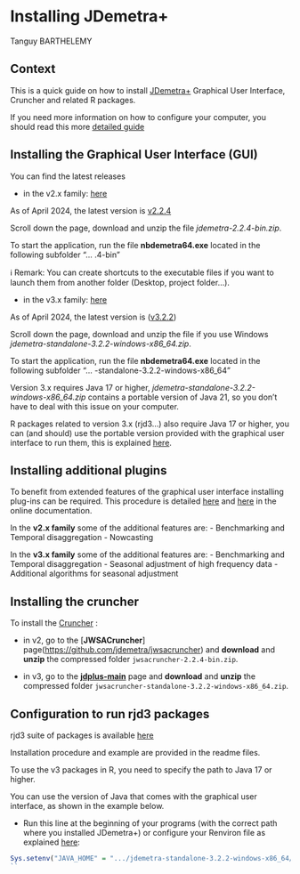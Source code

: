 Installing JDemetra+
================
Tanguy BARTHELEMY

## Context

This is a quick guide on how to install
[JDemetra+](https://jdemetra-new-documentation.netlify.app/) Graphical
User Interface, Cruncher and related R packages.

If you need more information on how to configure your computer, you
should read this more [detailed
guide](https://github.com/TanguyBarthelemy/JD-Tutorials/blob/master/Sheets/JDemetra+_configuration_guide_EN.pdf)

## Installing the Graphical User Interface (GUI)

You can find the latest releases

- in the v2.x family:
  [here](https://github.com/jdemetra/jdemetra-app/releases)

As of April 2024, the latest version is
[v2.2.4](https://github.com/jdemetra/jdemetra-app/releases/tag/v2.2.4)

Scroll down the page, download and unzip the file
*jdemetra-2.2.4-bin.zip*.

To start the application, run the file **nbdemetra64.exe** located in
the following subfolder “… .4-bin”

ℹ️ Remark: You can create shortcuts to the executable files if you want
to launch them from another folder (Desktop, project folder…).

- in the v3.x family:
  [here](https://github.com/jdemetra/jdplus-main/releases)

As of April 2024, the latest version is
([v3.2.2](https://github.com/jdemetra/jdplus-main/releases/tag/v3.2.2))

Scroll down the page, download and unzip the file if you use Windows
*jdemetra-standalone-3.2.2-windows-x86_64.zip*.

To start the application, run the file **nbdemetra64.exe** located in
the following subfolder “… -standalone-3.2.2-windows-x86_64”

Version 3.x requires Java 17 or higher,
*jdemetra-standalone-3.2.2-windows-x86_64.zip* contains a portable
version of Java 21, so you don’t have to deal with this issue on your
computer.

R packages related to version 3.x (rjd3…) also require Java 17 or
higher, you can (and should) use the portable version provided with the
graphical user interface to run them, this is explained
[here](#Rconfig).

## Installing additional plugins

To benefit from extended features of the graphical user interface
installing plug-ins can be required. This procedure is detailed
[here](https://jdemetra-new-documentation.netlify.app/t-plug-ins) and
[here](https://jdemetra-new-documentation.netlify.app/t-gui-sa-modelling-features)
in the online documentation.

In the **v2.x family** some of the additional features are: -
Benchmarking and Temporal disaggregation - Nowcasting

In the **v3.x family** some of the additional features are: -
Benchmarking and Temporal disaggregation - Seasonal adjustment of high
frequency data - Additional algorithms for seasonal adjustment

## Installing the cruncher

To install the
[Cruncher](https://jdemetra-new-documentation.netlify.app/t-production-tools-cruncher-qr)
:

- in v2, go to the \[**JWSACruncher**\]
  page(<https://github.com/jdemetra/jwsacruncher>) and **download** and
  **unzip** the compressed folder `jwsacruncher-2.2.4-bin.zip`.

- in v3, go to the
  [**jdplus-main**](https://github.com/jdemetra/jdplus-main) page and
  **download** and **unzip** the compressed folder
  `jwsacruncher-standalone-3.2.2-windows-x86_64.zip`.

## Configuration to run rjd3 packages

rjd3 suite of packages is available [here](https://github.com/rjdemetra)

Installation procedure and example are provided in the readme files.

To use the v3 packages in R, you need to specify the path to Java 17 or
higher.

You can use the version of Java that comes with the graphical user
interface, as shown in the example below.

- Run this line at the beginning of your programs (with the correct path
  where you installed JDemetra+) or configure your Renviron file as
  explained
  [here](https://github.com/TanguyBarthelemy/JD-Tutorials/blob/master/Sheets/Sheet_1_b_Tools_installation_advanced_EN.pdf):

``` r
Sys.setenv("JAVA_HOME" = ".../jdemetra-standalone-3.2.2-windows-x86_64/nbdemetra/jdk-21.0.2+13-jre")
``
```
